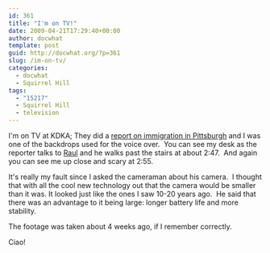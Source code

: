 ```yaml
---
id: 361
title: "I'm on TV!"
date: 2009-04-21T17:29:40+00:00
author: docwhat
template: post
guid: http://docwhat.org/?p=361
slug: /im-on-tv/
categories:
  - docwhat
  - Squirrel Hill
tags:
  - "15217"
  - Squirrel Hill
  - television
---
```

I'm on TV at KDKA; They did a <a href="http://kdka.com/kdkainvestigators/Pittsburgh.immigration.future.2.989907.html">report on immigration in Pittsburgh</a> and I was one of the backdrops used for the voice over.  You can see my desk as the reporter talks to <a href="http://searchdoneright.com/author/valdes/">Raul</a> and he walks past the stairs at about 2:47.  And again you can see me up close and scary at 2:55.

It's really my fault since I asked the cameraman about his camera.  I thought that with all the cool new technology out that the camera would be smaller than it was. It looked just like the ones I saw 10-20 years ago.  He said that there was an advantage to it being large: longer battery life and more stability.

The footage was taken about 4 weeks ago, if I remember correctly.

Ciao!

